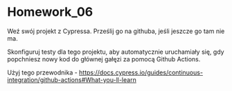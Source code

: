 # Homework_06
Weź swój projekt z Cypressa. Prześlij go na githuba, jeśli jeszcze go tam nie ma.

Skonfiguruj testy dla tego projektu, aby automatycznie uruchamiały się, gdy popchniesz nowy kod do głównej gałęzi za pomocą Github Actions.

Użyj tego przewodnika - https://docs.cypress.io/guides/continuous-integration/github-actions#What-you-ll-learn
